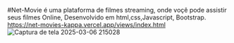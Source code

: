 #Net-Movie é uma plataforma de filmes streaming, onde voçê pode assistir seus filmes Online, Desenvolvido em html,css,Javascript, Bootstrap.
https://net-movies-kappa.vercel.app/views/index.html
![Captura de tela 2025-03-06 215028](https://github.com/user-attachments/assets/534ebab0-4e5b-439d-8b0b-8b08203b7ef9)



